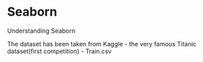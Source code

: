 # Seaborn
Understanding Seaborn

The dataset has been taken from Kaggle - the very famous Titanic dataset(first competition) - Train.csv
